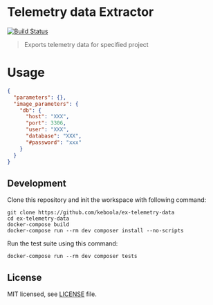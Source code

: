 # Telemetry data Extractor

[![Build Status](https://travis-ci.com/keboola/ex-telemetry-data.svg?branch=master)](https://travis-ci.com/keboola/ex-telemetry-data)

> Exports telemetry data for specified project 

# Usage

```json
{
  "parameters": {},
  "image_parameters": {
    "db": {
      "host": "XXX",
      "port": 3306,
      "user": "XXX",
      "database": "XXX",
      "#password": "xxx"
    }
  }
}
```

## Development
 
Clone this repository and init the workspace with following command:

```
git clone https://github.com/keboola/ex-telemetry-data
cd ex-telemetry-data
docker-compose build
docker-compose run --rm dev composer install --no-scripts
```

Run the test suite using this command:

```
docker-compose run --rm dev composer tests
```

## License

MIT licensed, see [LICENSE](./LICENSE) file.

